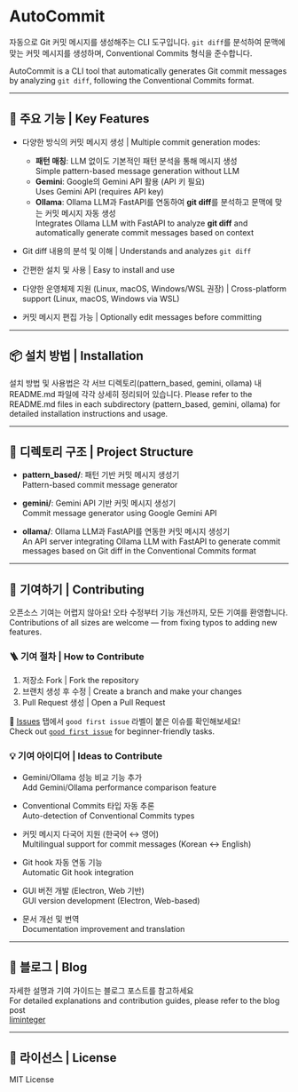 # AutoCommit

자동으로 Git 커밋 메시지를 생성해주는 CLI 도구입니다. `git diff`를 분석하여 문맥에 맞는 커밋 메시지를 생성하며, Conventional Commits 형식을 준수합니다. 

AutoCommit is a CLI tool that automatically generates Git commit messages by analyzing `git diff`, following the Conventional Commits format.

---

## 🔧 주요 기능 | Key Features

- 다양한 방식의 커밋 메시지 생성 | Multiple commit generation modes:

  - **패턴 매칭**: LLM 없이도 기본적인 패턴 분석을 통해 메시지 생성  
    Simple pattern-based message generation without LLM
  - **Gemini**: Google의 Gemini API 활용 (API 키 필요)  
    Uses Gemini API (requires API key)
  - **Ollama**: Ollama LLM과 FastAPI를 연동하여 **git diff**를 분석하고 문맥에 맞는 커밋 메시지 자동 생성  
    Integrates Ollama LLM with FastAPI to analyze **git diff** and automatically generate commit messages based on context

- Git diff 내용의 분석 및 이해 | Understands and analyzes `git diff`
- 간편한 설치 및 사용 | Easy to install and use
- 다양한 운영체제 지원 (Linux, macOS, Windows/WSL 권장) | Cross-platform support (Linux, macOS, Windows via WSL)
- 커밋 메시지 편집 가능 | Optionally edit messages before committing

---

## 📦 설치 방법 | Installation

설치 방법 및 사용법은 각 서브 디렉토리(pattern_based, gemini, ollama) 내 README.md 파일에 각각 상세히 정리되어 있습니다.
Please refer to the README.md files in each subdirectory (pattern_based, gemini, ollama) for detailed installation instructions and usage.

---

## 📁 디렉토리 구조 | Project Structure
- **pattern_based/**: 패턴 기반 커밋 메시지 생성기  
  Pattern-based commit message generator
  
- **gemini/**: Gemini API 기반 커밋 메시지 생성기  
  Commit message generator using Google Gemini API
- **ollama/**: Ollama LLM과 FastAPI를 연동한 커밋 메시지 생성기  
  An API server integrating Ollama LLM with FastAPI to generate commit messages based on Git diff in the Conventional Commits format

---

## 🤝 기여하기 | Contributing

오픈소스 기여는 어렵지 않아요! 오타 수정부터 기능 개선까지, 모든 기여를 환영합니다.  
Contributions of all sizes are welcome — from fixing typos to adding new features.

### 🪜 기여 절차 | How to Contribute

1. 저장소 Fork | Fork the repository
2. 브랜치 생성 후 수정 | Create a branch and make your changes
3. Pull Request 생성 | Open a Pull Request

🔎 [Issues](https://github.com/liminteger/auto-commit-message/issues) 탭에서 `good first issue` 라벨이 붙은 이슈를 확인해보세요!  
Check out [`good first issue`](https://github.com/liminteger/auto-commit-message/issues?q=is%3Aissue+is%3Aopen+label%3A%22good+first+issue%22) for beginner-friendly tasks.

### 💡 기여 아이디어 | Ideas to Contribute

- Gemini/Ollama 성능 비교 기능 추가   
  Add Gemini/Ollama performance comparison feature

- Conventional Commits 타입 자동 추론   
  Auto-detection of Conventional Commits types

- 커밋 메시지 다국어 지원 (한국어 ↔ 영어)   
  Multilingual support for commit messages (Korean ↔ English)

- Git hook 자동 연동 기능   
  Automatic Git hook integration

- GUI 버전 개발 (Electron, Web 기반)   
  GUI version development (Electron, Web-based)

- 문서 개선 및 번역   
  Documentation improvement and translation

---

## 📢 블로그 | Blog

자세한 설명과 기여 가이드는 블로그 포스트를 참고하세요   
For detailed explanations and contribution guides, please refer to the blog post  
[liminteger](https://liminteger.github.io/blog/posts/contribute-to-auto-commit-message)

---

## 📄 라이선스 | License

MIT License

